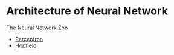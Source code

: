 # Architecture of Neural Network

[The Neural Network Zoo](https://www.asimovinstitute.org/neural-network-zoo/)

- [Perceptron](./perceptron)
- [Hopfield](./hopfield)
